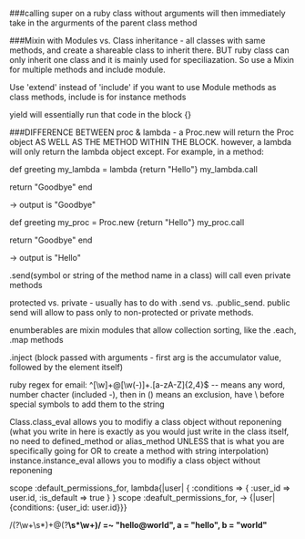 ###calling super on a ruby class without arguments will then immediately take in the argurments of the parent class method

###Mixin with Modules vs. Class inheritance - all classes with same methods, and create a shareable class to inherit there. BUT ruby class can only inherit one class and it is mainly used for speciliazation. So use a Mixin for multiple methods and include module.

Use 'extend' instead of 'include' if you want to use Module methods as class methods, include is for instance methods

yield will essentially run that code in the block {}

###DIFFERENCE BETWEEN proc & lambda - a Proc.new will return the Proc object AS WELL AS THE METHOD WITHIN THE BLOCK. however, a lambda will only return the lambda object except. For example, in a method:

def greeting
  my_lambda = lambda {return "Hello"}
  my_lambda.call

  return "Goodbye"
end

-> output is "Goodbye"

def greeting
  my_proc = Proc.new {return "Hello"}
  my_proc.call

  return "Goodbye"
end

-> output is "Hello"

.send(symbol or string of the method name in a class) will call even private methods

protected vs. private - usually has to do with .send vs. .public_send. public send will allow to pass only to non-protected or private methods.

enumberables are mixin modules that allow collection sorting, like the .each, .map methods

.inject (block passed with arguments - first arg is the accumulator value, followed by the element itself)

ruby regex for email: ^[\w]+@[\w(-)]+\.[a-zA-Z]{2,4}$ -- means any word, number chacter (included -), then in () means an exclusion, have \ before special symbols to add them to the string

Class.class_eval allows you to modifiy a class object without reponening (what you write in here is exactly as you would just write in the class itself, no need to defined_method or alias_method UNLESS that is what you are specifically going for OR to create a method with string interpolation)
instance.instance_eval allows you to modifiy a class object without reponening

scope :default_permissions_for, lambda{|user| { :conditions => { :user_id => user.id, :is_default => true } }
scope :deafult_permissions_for, -> {|user| {conditions: {user_id: user.id}}}

/(?<a>\w+\s*)+@(?<b>\s*\w+)/ =~ "hello@world", a = "hello", b = "world"